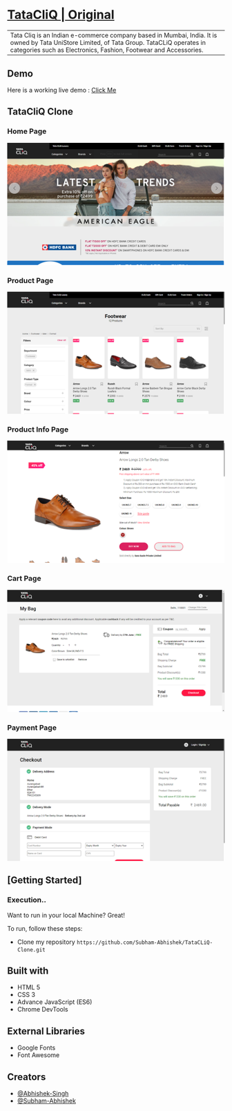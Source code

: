 # [TataCliQ | Original](https://www.tatacliq.com/)

<table>
<tr>
<td>
Tata Cliq is an Indian e-commerce company based in Mumbai, India. It is owned by Tata UniStore Limited, of Tata Group. TataCLiQ operates in categories such as Electronics, Fashion, Footwear and Accessories.
</td>
</tr>
</table>


## Demo
Here is a working live demo :  [Click Me](https://tatacliq.netlify.app/)


## TataCliQ Clone

### Home Page

![](https://github.com/singhabhishek6/portfolio/blob/master/src/img/Readme/tatacliq/tata%20(1).png)

### Product Page
![](https://github.com/singhabhishek6/portfolio/blob/master/src/img/Readme/tatacliq/tata%20(2).png)

### Product Info Page
![](https://github.com/singhabhishek6/portfolio/blob/master/src/img/Readme/tatacliq/tata%20(3).png)

### Cart Page
![](https://github.com/singhabhishek6/portfolio/blob/master/src/img/Readme/tatacliq/tata%20(4).png)

### Payment Page
![](https://github.com/singhabhishek6/portfolio/blob/master/src/img/Readme/tatacliq/tata%20(5).png)


## [Getting Started]

### Execution..
Want to run in your local Machine? Great!

To run, follow these steps:

- Clone my repository `https://github.com/Subham-Abhishek/TataCLiQ-Clone.git`


## Built with 

- HTML 5
- CSS 3
- Advance JavaScript (ES6)
- Chrome DevTools

## External Libraries

- Google Fonts
- Font Awesome

## Creators


- [@Abhishek-Singh](https://github.com/singhabhishek6)
- [@Subham-Abhishek](https://github.com/Subham-Abhishek)

  
